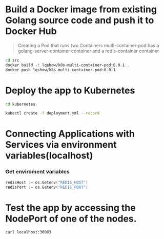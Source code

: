 # Build a Docker image from existing Golang source code and push it to Docker Hub
> Creating a Pod that runs two Containers
> multi-container-pod has a golang-server-container container and a redis-container container
```bash
cd src
docker build -t lqshow/k8s-multi-container-pod:0.0.1 .
docker push lqshow/k8s-multi-container-pod:0.0.1
```

# Deploy the app to Kubernetes
```bash
cd kubernetes

kubectl create -f deployment.yml --record
```

# Connecting Applications with Services via environment variables(localhost)

### Get enviroment variables
```go
redisHost := os.Getenv("REDIS_HOST")
redisPort := os.Getenv("REDIS_PORT")
```

# Test the app by accessing the NodePort of one of the nodes.
```bash
curl localhost:30083
```
